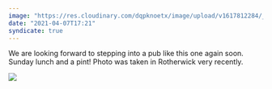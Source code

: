 ```yaml
---
image: "https://res.cloudinary.com/dqpknoetx/image/upload/v1617812284/_DSC8952_s7xi7p.jpg"
date: "2021-04-07T17:21"
syndicate: true
---
```

We are looking forward to stepping into a pub like this one again soon. Sunday lunch and a pint! Photo was taken in Rotherwick very recently. 

![](https://res.cloudinary.com/dqpknoetx/image/upload/v1617812284/_DSC8952_s7xi7p.jpg)